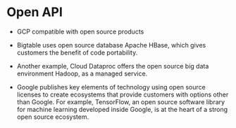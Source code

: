 # Open API

* GCP compatible with open source products

* Bigtable uses open source database Apache HBase, which gives customers the benefit of code portability.

* Another example, Cloud Dataproc offers the open source big data environment Hadoop, as a managed service.

 * Google publishes key elements of technology using open source licenses to create ecosystems that provide customers with options other than Google. For example, TensorFlow, an open source software library for machine learning developed inside Google, is at the heart of a strong open source ecosystem.



